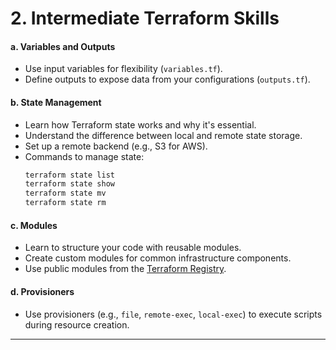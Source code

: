 # **2. Intermediate Terraform Skills**
#### a. **Variables and Outputs**  
   - Use input variables for flexibility (`variables.tf`).  
   - Define outputs to expose data from your configurations (`outputs.tf`).  

#### b. **State Management**  
   - Learn how Terraform state works and why it's essential.  
   - Understand the difference between local and remote state storage.  
   - Set up a remote backend (e.g., S3 for AWS).  
   - Commands to manage state:
     ```bash
     terraform state list
     terraform state show
     terraform state mv
     terraform state rm
     ```

#### c. **Modules**  
   - Learn to structure your code with reusable modules.  
   - Create custom modules for common infrastructure components.  
   - Use public modules from the [Terraform Registry](https://registry.terraform.io/).

#### d. **Provisioners**  
   - Use provisioners (e.g., `file`, `remote-exec`, `local-exec`) to execute scripts during resource creation.

---
